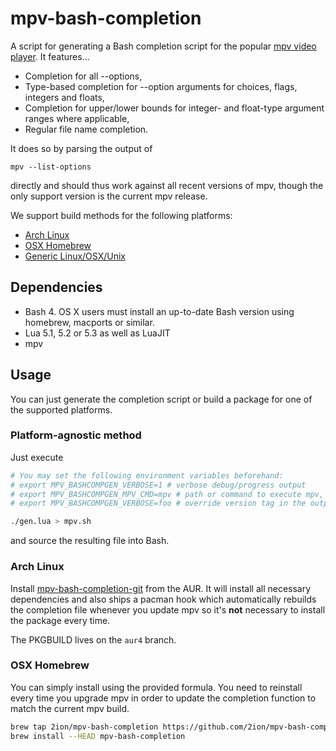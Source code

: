 # mpv-bash-completion

A script for generating a Bash completion script for the popular [mpv
video player](https://github.com/mpv-player/mpv).
It features...

* Completion for all --options,
* Type-based completion for --option arguments for choices, flags,
  integers and floats,
* Completion for upper/lower bounds for integer- and float-type argument
  ranges where applicable,
* Regular file name completion.

It does so by parsing the output of
```
mpv --list-options
```
directly and should thus work against all recent versions of mpv, though
the only support version is the current mpv release.

We support build methods for the following platforms:

* [Arch Linux](https://github.com/2ion/mpv-bash-completion#arch-linux)
* [OSX Homebrew](https://github.com/2ion/mpv-bash-completion#osx-homebrew)
* [Generic Linux/OSX/Unix](https://github.com/2ion/mpv-bash-completion#platform-agnostic-method)

## Dependencies

* Bash 4. OS X users must install an up-to-date Bash version using
  homebrew, macports or similar.
* Lua 5.1, 5.2 or 5.3 as well as LuaJIT
* mpv

## Usage

You can just generate the completion script or build a package for one
of the supported platforms.

### Platform-agnostic method

Just execute
```sh
# You may set the following environment variables beforehand:
# export MPV_BASHCOMPGEN_VERBOSE=1 # verbose debug/progress output
# export MPV_BASHCOMPGEN_MPV_CMD=mpv # path or command to execute mpv, defaults to 'mpv'
# export MPV_BASHCOMPGEN_VERBOSE=foo # override version tag in the output file

./gen.lua > mpv.sh
```
and source the resulting file into Bash.

### Arch Linux

Install [mpv-bash-completion-git](https://aur.archlinux.org/packages/mpv-bash-completion-git/)
from the AUR. It will install all necessary dependencies and also ships
a pacman hook which automatically rebuilds the completion file whenever
you update mpv so it's **not** necessary to install the package every time.

The PKGBUILD lives on the `aur4` branch.

### OSX Homebrew

You can simply install using the provided formula. You need to reinstall
every time you upgrade mpv in order to update the completion function to
match the current mpv build.

```sh
brew tap 2ion/mpv-bash-completion https://github.com/2ion/mpv-bash-completion.git
brew install --HEAD mpv-bash-completion
```
